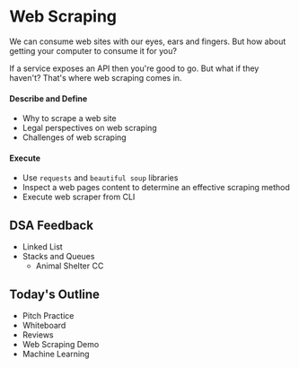 # Web Scraping

We can consume web sites with our eyes, ears and fingers. But how about getting your computer to consume it for you?

If a service exposes an API then you're good to go. But what if they haven't? That's where web scraping comes in.

#### Describe and Define

- Why to scrape a web site
- Legal perspectives on web scraping
- Challenges of web scraping

#### Execute

- Use `requests` and `beautiful soup` libraries
- Inspect a web pages content to determine an effective scraping method
- Execute web scraper from CLI

## DSA Feedback

- Linked List
- Stacks and Queues
    - Animal Shelter CC


## Today's Outline

- Pitch Practice
- Whiteboard
- Reviews
- Web Scraping Demo
- Machine Learning
